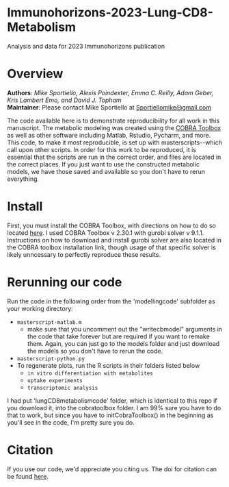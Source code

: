 # Immunohorizons-2023-Lung-CD8-Metabolism
 Analysis and data for 2023 Immunohorizons publication

# Overview
**Authors**: _Mike Sportiello, Alexis Poindexter,  Emma C. Reilly, Adam Geber, Kris Lambert Emo, and David J. Topham_\
**Maintainer**: Please contact Mike Sportiello at Sportiellomike@gmail.com

The code available here is to demonstrate reproducibility for all work in this manuscript. The metabolic modeling was created using the [COBRA Toolbox](https://opencobra.github.io/cobratoolbox/stable/) as well as other software including Matlab, Rstudio, Pycharm, and more. This code, to make it most reproducible, is set up with masterscripts--which call upon other scripts. In order for this work to be reproduced, it is essential that the scripts are run in the correct order, and files are located in the correct places. If you just want to use the constructed metabolic models, we have those saved and available so you don't have to rerun everything.

# Install
First, you must install the COBRA Toolbox, with directions on how to do so located [here](https://opencobra.github.io/cobratoolbox/stable/installation.html). I used COBRA Toolbox v 2.30.1 with gurobi solver v 9.1.1. Instructions on how to download and install gurobi solver are also located in the COBRA toolbox installation link, though usage of that specific solver is likely unncessary to perfectly reproduce these results.

# Rerunning our code
Run the code in the following order from the 'modellingcode' subfolder as your working directory:
* `masterscript-matlab.m`
	* make sure that you uncomment out the "writecbmodel" arguments in the code that take forever but are required if you want to remake them. Again, you can just go to the models folder and just download the models so you don't have to rerun the code. 
* `masterscript-python.py`
* To regenerate plots, run the R scripts in their folders listed below
	* `in vitro differentiation with metabolites`
	* `uptake experiments`
	* `transcriptomic analysis`

I had put 'lungCD8metabolismcode' folder, which is identical to this repo if you download it, into the cobratoolbox folder. I am 99% sure you have to do that to work, but since you have to initCobraToolbox() in the beginning as you'll see in the code, I'm pretty sure you do. 

# Citation
If you use our code, we'd appreciate you citing us. The doi for citation can be found [here]().